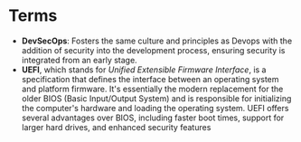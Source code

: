 # Terms

- **DevSecOps**: Fosters the same culture and principles as Devops with the addition of security into the development process, ensuring security is integrated from an early stage.
- **UEFI**, which stands for _Unified Extensible Firmware Interface_, is a specification that defines the interface between an operating system and platform firmware. It's essentially the modern replacement for the older BIOS (Basic Input/Output System) and is responsible for initializing the computer's hardware and loading the operating system. UEFI offers several advantages over BIOS, including faster boot times, support for larger hard drives, and enhanced security features

